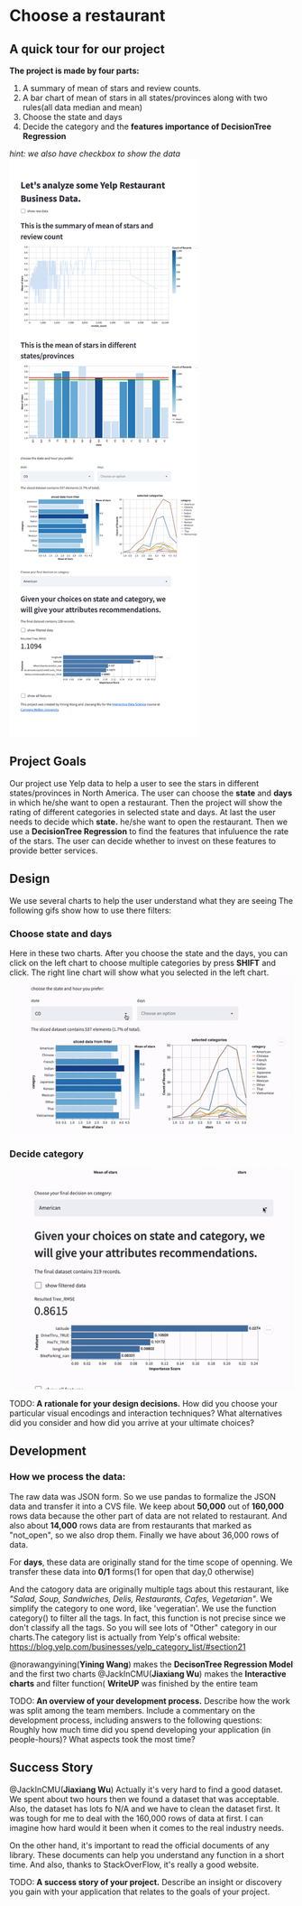# Choose a restaurant

## A quick tour for our project
**The project is made by four parts:**
1. A summary of mean of stars and review counts.
2. A bar chart of mean of stars in all states/provinces along with two rules(all data median and mean)
3. Choose the state and days
4. Decide the category and the **features importance of DecisionTree Regression**

*hint: we also have checkbox to show the data*
![](overview.jpg)

## Project Goals
Our project use Yelp data to help a user to see the stars in different states/provinces in North America. The user can choose the **state** and **days** in which he/she want to open a restaurant. Then the project will show the rating of different categories in selected state and days. At last the user needs to decide which **state.** he/she want to open the restaurant. Then we use a **DecisionTree Regression** to find the features that infuluence the rate of the stars. The user can decide whether to invest on these features to provide better services.

## Design
We use several charts to help the user understand what they are seeing
The following gifs show how to use there filters:
### Choose state and days
Here in these two charts. After you choose the state and the days, you can click on the left chart to choose multiple categories by press **SHIFT** and click. The right line chart will show what you selected in the left chart.
![filter_data](filter_data.gif)

### Decide category
![category](choose_category.gif)

TODO: **A rationale for your design decisions.** How did you choose your particular visual encodings and interaction techniques? What alternatives did you consider and how did you arrive at your ultimate choices?

## Development

### How we process the data:
The raw data was JSON form. So we use pandas to formalize the JSON data and transfer it into a CVS file. We keep about **50,000** out of **160,000** rows data because the other part of data are not related to restaurant. And also about **14,000** rows data are from restaurants that marked as "not_open", so we also drop them. Finally we have about 36,000 rows of data.

 For **days**, these data are originally stand for the time scope of openning. We transfer these data into **0/1** forms(1 for open that day,0 otherwise)

And the catogory data are originally multiple tags about this restaurant, like *"Salad, Soup, Sandwiches, Delis, Restaurants, Cafes, Vegetarian"*. We simplify the category to one word, like 'vegeratian'. We use the function category() to filter all the tags. In fact, this function is not precise since we don't classify all the tags. So you will see lots of "Other" category in our charts.The category list is actually from Yelp's offical website:
https://blog.yelp.com/businesses/yelp_category_list/#section21

@norawangyining(**Yining Wang**) makes the **DecisonTree Regression Model** and the first two charts
@JackInCMU(**Jiaxiang Wu**) makes the **Interactive charts** and filter function(
**WriteUP** was finished by the entire team

[//]: # (Yining Wang:)
[//]: # (Jiaxiang Ww: spent about 15 hours in total, the interactive charts took the most time)

TODO: **An overview of your development process.** Describe how the work was split among the team members. Include a commentary on the development process, including answers to the following questions: Roughly how much time did you spend developing your application (in people-hours)? What aspects took the most time?

## Success Story
@JackInCMU(**Jiaxiang Wu**) Actually it's very hard to find a good dataset. We spent about two hours then we found a dataset that was acceptable. Also, the dataset has lots fo N/A and we have to clean the dataset first. It was tough for me to deal with the 160,000 rows of data at first. I can imagine how hard would it been when it comes to the real industry needs.

On the other hand, it's important to read the official documents of any library. These documents can help you understand any function in a short time. And also, thanks to StackOverFlow, it's really a good website.

TODO:  **A success story of your project.** Describe an insight or discovery you gain with your application that relates to the goals of your project.
